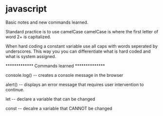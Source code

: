 # javascript
Basic notes and new commands learned. 

Standard practice is to use camelCase 
camelCase is where the first letter of word 
2+ is capitalized. 

When hard coding a constant variable use all caps
with words seperated by underscores. This way you
you can differentiate what is hard coded and what
is system assigned.

************* Commands learned **************

console.log() -- creates a console message in the browser

alert() -- displays an error message that requires
user intervention to continue.

let -- declare a variable that can be changed

const -- decalre a variable that CANNOT be changed
